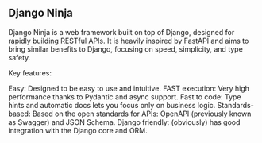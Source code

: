 ## Django Ninja

Django Ninja is a web framework built on top of Django, designed for rapidly building RESTful APIs. It is heavily inspired by FastAPI and aims to bring similar benefits to Django, focusing on speed, simplicity, and type safety.

Key features:

Easy: Designed to be easy to use and intuitive.
FAST execution: Very high performance thanks to Pydantic and async support.
Fast to code: Type hints and automatic docs lets you focus only on business logic.
Standards-based: Based on the open standards for APIs: OpenAPI (previously known as Swagger) and JSON Schema.
Django friendly: (obviously) has good integration with the Django core and ORM.
